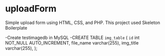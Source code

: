 # uploadForm
Simple upload form using HTML, CSS, and PHP.   This project used Skeleton Boilerplate

-Create testimagedb in MySQL
-CREATE TABLE `img_table` (
    `id` int NOT_NULL AUTO_INCREMENT,
    file_name varchar(255),
    img_title varchar(255),
);

